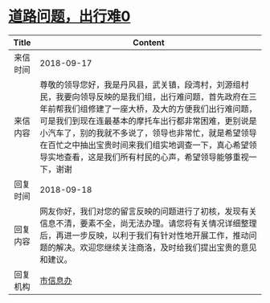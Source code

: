 # <a href="http://www.shangluo.gov.cn/zmhd/ldxxxx.jsp?urltype=leadermail.LeaderMailContentUrl&wbtreeid=1112&leadermailid=4920">道路问题，出行难0</a>
|Title|Content|
|:---:|---|
|来信时间|2018-09-17|
|来信内容|尊敬的领导您好，我是丹风县，武关镇，段湾村，刘源组村民，我要向领导反映的是我们组，出行难问题，首先政府在三年前帮我们组修建了一座大桥，及大的方便我们出行难问题，可是我们到现在连最基本的摩托车出行都非常困难，更别说是小汽车了，别的我就不多说了，领导也非常忙，就是希望领导在百忙之中抽出宝贵时间来我们组实地调查一下，真心希望领导实地查看，这是我们所有村民的心声，希望领导能够重视一下，谢谢|
|回复时间|2018-09-18|
|回复内容|网友你好，我们对您的留言反映的问题进行了初核，发现有关信息不清，要素不全，尚无法办理。请您将有关情况详细整理后，再进一步反映，以利于我们有针对性地开展工作，推动问题的解决。欢迎您继续关注商洛，及时给我们提出宝贵的意见和建议。|
|回复机构|<a href="../../categories/agencies/市信息办.md">市信息办</a>|